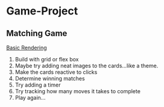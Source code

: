 
# Game-Project
## Matching Game
[Basic Rendering](https://miro.com/app/board/uXjVOLxOiSw=/?invite_link_id=641943164282)

1. Build with grid or flex box
2. Maybe try adding neat images to the cards...like a theme.
3. Make the cards reactive to clicks
4. Determine winning matches
5. Try adding a timer
6. Try tracking how many moves it takes to complete
7. Play again...